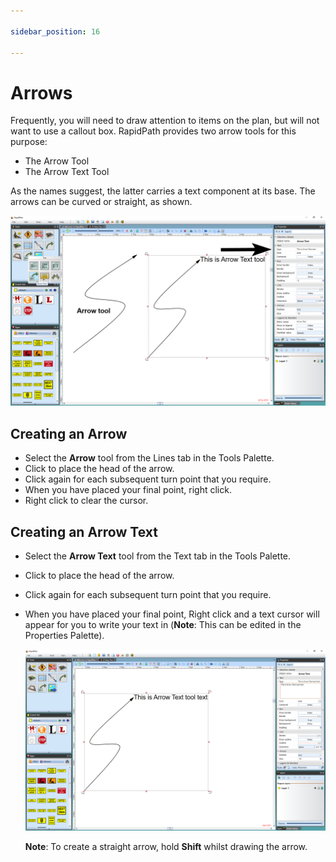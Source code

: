 ```yaml
---

sidebar_position: 16

---
```

# Arrows

Frequently, you will need to draw attention to items on the plan, but will not want to use a callout box. RapidPath provides two arrow tools for this purpose:

- The Arrow Tool
- The Arrow Text Tool

As the names suggest, the latter carries a text component at  its base. The arrows can be curved or straight, as shown.

![The_Arrow_tool_and_The_Arrow_Text_Tool](./assets/The_Arrow_tool_and_The_Arrow_Text_Tool.png)

## Creating an Arrow

- Select the **Arrow** tool from the Lines tab in the Tools Palette.
- Click to place the head of the arrow.
- Click again for each subsequent turn point that you require.
- When you have placed your final point, right click.
- Right click to clear the cursor.

## Creating an Arrow Text

- Select the **Arrow Text** tool from the Text tab in the Tools Palette.
- Click to place the head of the arrow.
- Click again for each subsequent turn point that you require.
- When you have placed your final point, Right click and a text cursor will appear for you to write your text in (**Note**: This can be edited in the Properties Palette).

    ![Adding_Text_to_the_Text_Arrow](./assets/Adding_Text_to_the_Text_Arrow.png)

    **Note**: To create a straight arrow, hold **Shift** whilst drawing the arrow.
